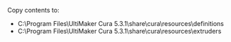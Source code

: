 Copy contents to:
- C:\Program Files\UltiMaker Cura 5.3.1\share\cura\resources\definitions
- C:\Program Files\UltiMaker Cura 5.3.1\share\cura\resources\extruders